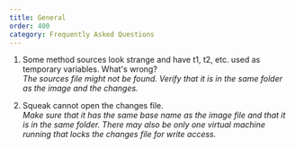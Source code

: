 ```yaml
---
title: General
order: 400
category: Frequently Asked Questions
---
```

1. Some method sources look strange and have t1, t2, etc. used as temporary variables. What's wrong?  
*The sources file might not be found. Verify that it is in the same folder as the image and the changes.*

2. Squeak cannot open the changes file.  
*Make sure that it has the same base name as the image file and that it is in the same folder. There may also be only one virtual machine running that locks the changes file for write access.*